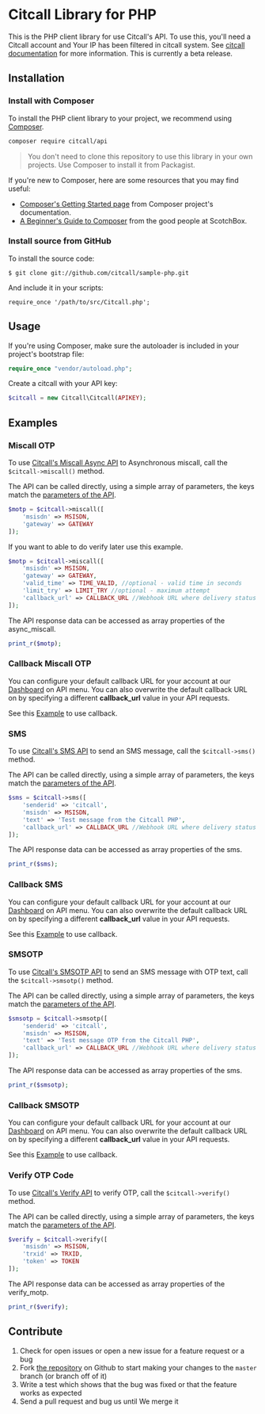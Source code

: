 Citcall Library for PHP 
============================

This is the PHP client library for use Citcall's API. To use this, you'll need a Citcall account and Your IP has been filtered in citcall system. See [citcall documentation][docs] for more information. This is currently a beta release.

Installation
------------

### Install with Composer
To install the PHP client library to your project, we recommend using [Composer](https://getcomposer.org/).

```bash
composer require citcall/api
```

> You don't need to clone this repository to use this library in your own projects. Use Composer to install it from Packagist.

If you're new to Composer, here are some resources that you may find useful:

* [Composer's Getting Started page](https://getcomposer.org/doc/00-intro.md) from Composer project's documentation.
* [A Beginner's Guide to Composer](https://scotch.io/tutorials/a-beginners-guide-to-composer) from the good people at ScotchBox.

### Install source from GitHub
To install the source code:

	$ git clone git://github.com/citcall/sample-php.git

And include it in your scripts:

	require_once '/path/to/src/Citcall.php';

Usage
-----

If you're using Composer, make sure the autoloader is included in your project's bootstrap file:

```php
require_once "vendor/autoload.php";
```

Create a citcall with your API key:

```php
$citcall = new Citcall\Citcall(APIKEY);
```

Examples
--------

### Miscall OTP

To use [Citcall's Miscall Async API][docs_miscall_async] to Asynchronous miscall, call the `$citcall->miscall()` method.

The API can be called directly, using a simple array of parameters, the keys match the [parameters of the API][docs_miscall_async].

```php
$motp = $citcall->miscall([
	'msisdn' => MSISDN,
	'gateway' => GATEWAY
]);
```

If you want to able to do verify later use this example.

```php
$motp = $citcall->miscall([
	'msisdn' => MSISDN,
	'gateway' => GATEWAY,
	'valid_time' => TIME_VALID, //optional - valid time in seconds
	'limit_try' => LIMIT_TRY //optional - maximum attempt
	'callback_url' => CALLBACK_URL //Webhook URL where delivery status for the result will be posted (Overwrites your default account callback URL).
]);
```

The API response data can be accessed as array properties of the async_miscall. 

```php
print_r($motp);
```

### Callback Miscall OTP

You can configure your default callback URL for your account at our [Dashboard][dashboard] on API menu.
You can also overwrite the default callback URL on by specifying a different **callback_url** value in your API requests.

See this [Example](https://github.com/citcall/sample-php/blob/master/examples/callback_miscall.php) to use callback.

### SMS

To use [Citcall's SMS API][docs_sms] to send an SMS message, call the `$citcall->sms()` method.

The API can be called directly, using a simple array of parameters, the keys match the [parameters of the API][docs_sms].

```php
$sms = $citcall->sms([
	'senderid' => 'citcall',
	'msisdn' => MSISDN,
	'text' => 'Test message from the Citcall PHP',
	'callback_url' => CALLBACK_URL //Webhook URL where delivery status for the result will be posted (Overwrites your default account callback URL).
]);
```

The API response data can be accessed as array properties of the sms. 

```php
print_r($sms);
```

### Callback SMS

You can configure your default callback URL for your account at our [Dashboard][dashboard] on API menu.
You can also overwrite the default callback URL on by specifying a different **callback_url** value in your API requests.

See this [Example](https://github.com/citcall/sample-php/blob/master/examples/callback_sms.php) to use callback.


### SMSOTP

To use [Citcall's SMSOTP API][docs_smsotp] to send an SMS message with OTP text, call the `$citcall->smsotp()` method.

The API can be called directly, using a simple array of parameters, the keys match the [parameters of the API][docs_smsotp].

```php
$smsotp = $citcall->smsotp([
	'senderid' => 'citcall',
	'msisdn' => MSISDN,
	'text' => 'Test message OTP from the Citcall PHP',
	'callback_url' => CALLBACK_URL //Webhook URL where delivery status for the result will be posted (Overwrites your default account callback URL).
]);
```

The API response data can be accessed as array properties of the sms. 

```php
print_r($smsotp);
```

### Callback SMSOTP

You can configure your default callback URL for your account at our [Dashboard][dashboard] on API menu.
You can also overwrite the default callback URL on by specifying a different **callback_url** value in your API requests.

See this [Example](https://github.com/citcall/sample-php/blob/master/examples/callback_smsotp.php) to use callback.


### Verify OTP Code

To use [Citcall's Verify API][docs_verify] to verify OTP, call the `$citcall->verify()` method.

The API can be called directly, using a simple array of parameters, the keys match the [parameters of the API][docs_verify].

```php
$verify = $citcall->verify([
	'msisdn' => MSISDN,
	'trxid' => TRXID,
	'token' => TOKEN
]);
```

The API response data can be accessed as array properties of the verify_motp. 

```php
print_r($verify);
```

Contribute
----------

1. Check for open issues or open a new issue for a feature request or a bug
2. Fork [the repository][] on Github to start making your changes to the
    `master` branch (or branch off of it)
3. Write a test which shows that the bug was fixed or that the feature works as expected
4. Send a pull request and bug us until We merge it

[docs]: https://docs.citcall.com
[docs_miscall_sync]: https://docs.citcall.com/#miscall
[docs_miscall_async]: https://docs.citcall.com/async/
[docs_sms]: https://docs.citcall.com/#sms
[docs_smsotp]: https://docs.citcall.com/#sms-otp
[docs_verify]: https://docs.citcall.com/#verify
[the repository]: https://github.com/citcall/sample-php
[dashboard]: https://dashboard.citcall.com
